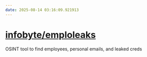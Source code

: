 ```yaml
---
date: 2025-08-14 03:16:09.921913
---
```


# [infobyte/emploleaks](https://github.com/infobyte/emploleaks)

OSINT tool to find employees, personal emails, and leaked creds